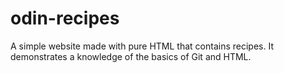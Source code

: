 # odin-recipes
A simple website made with pure HTML that contains recipes. It demonstrates a knowledge of the basics of Git and HTML.